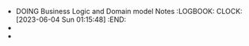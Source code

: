 - DOING Business Logic and Domain model Notes
  :LOGBOOK:
  CLOCK: [2023-06-04 Sun 01:15:48]
  :END:
-
-